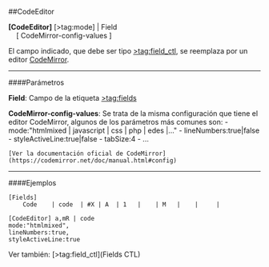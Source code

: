 ##CodeEditor

**[CodeEditor]** [>tag:mode] | Field 
	<br>
        [ CodeMirror-config-values ]
    
El campo indicado, que debe ser tipo [>tag:field_ctl](TextArea), se reemplaza por un editor [CodeMirror](https://codemirror.net/doc/manual.html#config).


- - -

####Parámetros

**Field**:
	Campo de la etiqueta [>tag:fields](Fields)

**CodeMirror-config-values**:
	Se trata de la misma configuración que tiene el editor CodeMirror, algunos de los parámetros más comunes son:
    - mode:"htmlmixed | javascript | css | php | edes |..."
    - lineNumbers:true|false
    - styleActiveLine:true|false
    - tabSize:4
    - ...
    
    [Ver la documentación oficial de CodeMirror](https://codemirror.net/doc/manual.html#config)
    

- - -

####Ejemplos

```
[Fields]
    Code	| code	| #X | A  | 1	|    | M   |	|     | 
    
[CodeEditor] a,mR | code 
mode:"htmlmixed",
lineNumbers:true,
styleActiveLine:true

```

Ver también:
	[>tag:field_ctl](Fields CTL)
   